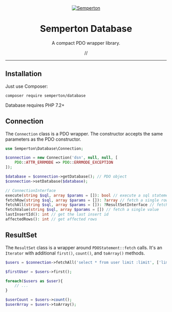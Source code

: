 <div align="center">
<a href="https://github.com/semperton">
<img src="https://avatars0.githubusercontent.com/u/76976189?s=140" alt="Semperton">
</a>
<h1>Semperton Database</h1>
<p>A compact PDO wrapper library.</p>
//
</div>
<hr>

## Installation

Just use Composer:

```
composer require semperton/database
```
Database requires PHP 7.2+

## Connection

The ```Connection``` class is a PDO wrapper.
The constructor accepts the same parameters as the PDO constructor.

```PHP
use Semperton\Database\Connection;

$connection = new Connection('dsn', null, null, [
	PDO::ATTR_ERRMODE => PDO::ERRMODE_EXCEPTION
]);

$database = $connection->getDatabase(); // PDO object
$connection->setDatabase($database);

// ConnectionInterface
execute(string $sql, array $params = []): bool // execute a sql statement
fetchRow(string $sql, array $params = []): ?array // fetch a single row (assoc)
fetchAll(string $sql, array $params = []): ?ResultSetInterface // fetch all rows as a result set
fetchValue(string $sql, array $params = []) // fetch a single value
lastInsertId(): int // get the last insert id
affectedRows(): int // get affected rows
```

## ResultSet

The ```ResultSet``` class is a wrapper around ```PDOStatement::fetch``` calls.
It's an ```Iterator``` with additional ```first()```, ```count()```, and ```toArray()``` methods.

```PHP
$users = $connection->fetchAll('select * from user limit :limit', ['limit' => 5]);

$firstUser = $users->first();

foreach($users as $user){
	// ...
}

$userCount = $users->count();
$userArray = $users->toArray();
```